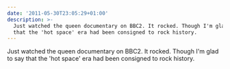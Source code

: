 ```yaml
---
date: '2011-05-30T23:05:29+01:00'
description: >-
  Just watched the queen documentary on BBC2. It rocked. Though I'm glad to say
  that the 'hot space' era had been consigned to rock history.
---
```

Just watched the queen documentary on BBC2. It rocked. Though I'm glad to say that the 'hot space' era had been consigned to rock history.
